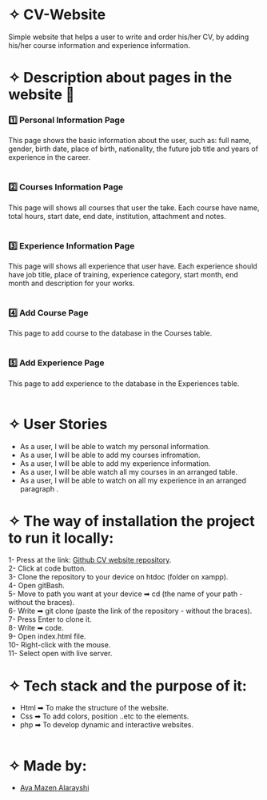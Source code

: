 # ✧ CV-Website

Simple website that helps a user to write and order his/her CV, by adding his/her course information and experience information.

# ✧ Description about pages in the website 📃

### 1️⃣ <b>Personal Information Page</b>
This page shows the basic information about the user, such as: full name, gender, birth date, place of birth, nationality, the future job title and years of experience in the career.
<br><br>

### 2️⃣ <b>Courses Information Page</b>
This page will shows all courses that user the take. Each course have name, total hours, start date, end date, institution, attachment and notes.
<br><br>

### 3️⃣ <b>Experience Information Page</b>
This page will shows all experience that user have. Each experience should have job title, place of training, experience category, start month, end month and description for your works.
<br><br>

### 4️⃣ <b>Add Course Page</b>
This page to add course to the database in the Courses table.
<br><br>

### 5️⃣ <b>Add Experience Page</b>
This page to add experience to the database in the Experiences table.
<br><br>

# ✧ User Stories

- As a user, I will be able to watch my personal information.
- As a user, I will be able to add my courses infromation.
- As a user, I will be able to add my experience information.
- As a user, I will be able watch all my courses in an arranged table.
- As a user, I will be able to watch on all my experience in an arranged paragraph .

# ✧ The way of installation the project to run it locally:

1- Press at the link: [Github CV website repository](https://github.com/Aya74/CV-Website).<br>
2- Click at code button.<br>
3- Clone the repository to your device on htdoc (folder on xampp).<br>
4- Open gitBash.<br>
5- Move to path you want at your device ➡ cd (the name of your path - without the braces).<br>
6- Write ➡ git clone (paste the link of the repository - without the braces).<br>
7- Press Enter to clone it.<br>
8- Write ➡ code.<br>
9- Open index.html file.<br>
10- Right-click with the mouse.<br>
11- Select open with live server.<br>

# ✧ Tech stack and the purpose of it:

- Html ➡ To make the structure of the website.<br>
- Css ➡ To add colors, position ..etc to the elements.<br>
- php ➡ To develop dynamic and interactive websites.<br><br>

# ✧ Made by:

- [Aya Mazen Alarayshi](https://github.com/Aya74)
